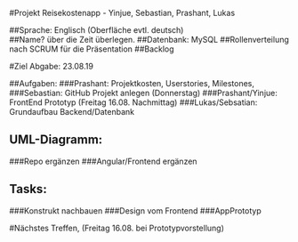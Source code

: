 #Projekt Reisekostenapp - Yinjue, Sebastian, Prashant, Lukas

##Sprache: Englisch (Oberfläche evtl. deutsch)  
##Name? über die Zeit überlegen.
##Datenbank: MySQL
##Rollenverteilung nach SCRUM für die Präsentation
##Backlog

#Ziel Abgabe: 23.08.19

##Aufgaben:
###Prashant: Projektkosten, Userstories, Milestones, 
###Sebastian: GitHub Projekt anlegen  (Donnerstag)
###Prashant/Yinjue: FrontEnd Prototyp (Freitag 16.08. Nachmittag)
###Lukas/Sebsatian: Grundaufbau Backend/Datenbank

## UML-Diagramm:
###Repo ergänzen
###Angular/Frontend ergänzen
	
## Tasks:
 ###Konstrukt nachbauen
 ###Design vom Frontend
 ###AppPrototyp
 
#Nächstes Treffen, (Freitag 16.08. bei Prototypvorstellung)
